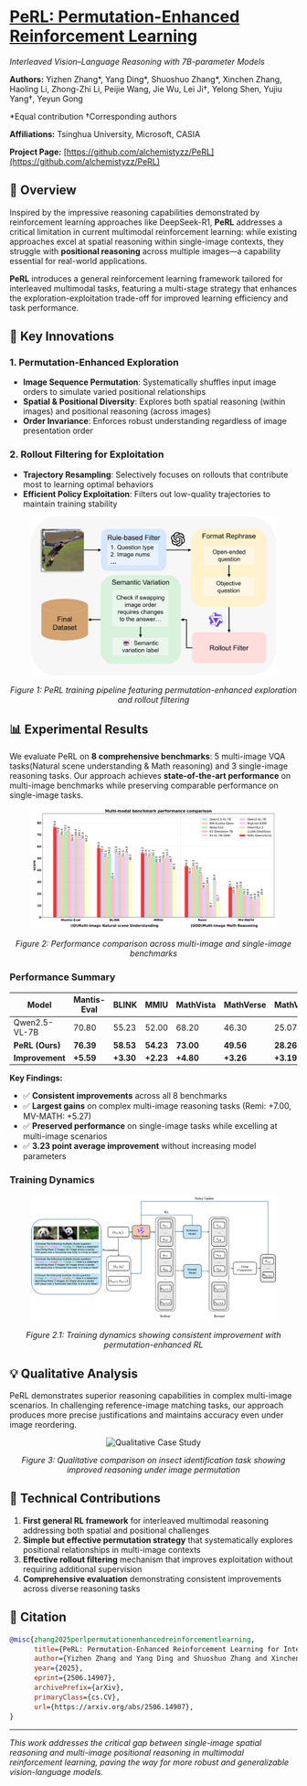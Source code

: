 # [PeRL: Permutation-Enhanced Reinforcement Learning](https://arxiv.org/abs/2506.14907)
*Interleaved Vision–Language Reasoning with 7B-parameter Models*

**Authors:** Yizhen Zhang*, Yang Ding*, Shuoshuo Zhang*, Xinchen Zhang, Haoling Li, Zhong-Zhi Li, Peijie Wang, Jie Wu, Lei Ji†, Yelong Shen, Yujiu Yang†, Yeyun Gong

*Equal contribution  †Corresponding authors

**Affiliations:** Tsinghua University, Microsoft, CASIA

**Project Page:** [https://github.com/alchemistyzz/PeRL](https://github.com/alchemistyzz/PeRL)

## 🎯 Overview

Inspired by the impressive reasoning capabilities demonstrated by reinforcement learning approaches like DeepSeek-R1, **PeRL** addresses a critical limitation in current multimodal reinforcement learning: while existing approaches excel at spatial reasoning within single-image contexts, they struggle with **positional reasoning** across multiple images—a capability essential for real-world applications.

**PeRL** introduces a general reinforcement learning framework tailored for interleaved multimodal tasks, featuring a multi-stage strategy that enhances the exploration-exploitation trade-off for improved learning efficiency and task performance.

## 🚀 Key Innovations

### 1. **Permutation-Enhanced Exploration**
- **Image Sequence Permutation**: Systematically shuffles input image orders to simulate varied positional relationships
- **Spatial & Positional Diversity**: Explores both spatial reasoning (within images) and positional reasoning (across images)
- **Order Invariance**: Enforces robust understanding regardless of image presentation order

### 2. **Rollout Filtering for Exploitation**
- **Trajectory Resampling**: Selectively focuses on rollouts that contribute most to learning optimal behaviors
- **Efficient Policy Exploitation**: Filters out low-quality trajectories to maintain training stability


<div align="center">
  <img src="assets/pipeline.jpg" width="85%" alt="PeRL Training Pipeline">
  <p><em>Figure 1: PeRL training pipeline featuring permutation-enhanced exploration and rollout filtering</em></p>
</div>

## 📊 Experimental Results

We evaluate PeRL on **8 comprehensive benchmarks**: 5 multi-image VQA tasks(Natural scene understanding & Math reasoning) and 3 single-image reasoning tasks. Our approach achieves **state-of-the-art performance** on multi-image benchmarks while preserving comparable performance on single-image tasks.

<div align="center">
  <img src="assets/multi_modal_benchmark.jpg" width="85%" alt="Benchmark Performance Comparison">
  <p><em>Figure 2: Performance comparison across multi-image and single-image benchmarks</em></p>
</div>

### Performance Summary

| Model | Mantis-Eval | BLINK | MMIU | MathVista | MathVerse | MathVision | Remi | MV-MATH | **Average** |
|-------|-------------|-------|------|-----------|-----------|------------|------|---------|-------------|
| Qwen2.5-VL-7B | 70.80 | 55.23 | 52.00 | 68.20 | 46.30 | 25.07 | 36.38 | 20.41 | 47.90 |
| **PeRL (Ours)** | **76.39** | **58.53** | **54.23** | **73.00** | **49.56** | **28.26** | **43.38** | **25.68** | **51.13** |
| **Improvement** | **+5.59** | **+3.30** | **+2.23** | **+4.80** | **+3.26** | **+3.19** | **+7.00** | **+5.27** | **+3.23** |

**Key Findings:**
- ✅ **Consistent improvements** across all 8 benchmarks
- ✅ **Largest gains** on complex multi-image reasoning tasks (Remi: +7.00, MV-MATH: +5.27)
- ✅ **Preserved performance** on single-image tasks while excelling at multi-image scenarios
- ✅ **3.23 point average improvement** without increasing model parameters

### Training Dynamics

<div align="center">
  <img src="assets/main_pipeline.png" width="85%" alt="Training Progress">
  <p><em>Figure 2.1: Training dynamics showing consistent improvement with permutation-enhanced RL</em></p>
</div>

## 💡 Qualitative Analysis

PeRL demonstrates superior reasoning capabilities in complex multi-image scenarios. In challenging reference-image matching tasks, our approach produces more precise justifications and maintains accuracy even under image reordering.

<div align="center">
  <img src="assets/case_tnr.jpg" width="85%" alt="Qualitative Case Study">
  <p><em>Figure 3: Qualitative comparison on insect identification task showing improved reasoning under image permutation</em></p>
</div>

## 🔬 Technical Contributions

1. **First general RL framework** for interleaved multimodal reasoning addressing both spatial and positional challenges
2. **Simple but effective permutation strategy** that systematically explores positional relationships in multi-image contexts  
3. **Effective rollout filtering** mechanism that improves exploitation without requiring additional supervision
4. **Comprehensive evaluation** demonstrating consistent improvements across diverse reasoning tasks


## 📝 Citation

```bibtex
@misc{zhang2025perlpermutationenhancedreinforcementlearning,
      title={PeRL: Permutation-Enhanced Reinforcement Learning for Interleaved Vision-Language Reasoning}, 
      author={Yizhen Zhang and Yang Ding and Shuoshuo Zhang and Xinchen Zhang and Haoling Li and Zhong-zhi Li and Peijie Wang and Jie Wu and Lei Ji and Yelong Shen and Yujiu Yang and Yeyun Gong},
      year={2025},
      eprint={2506.14907},
      archivePrefix={arXiv},
      primaryClass={cs.CV},
      url={https://arxiv.org/abs/2506.14907}, 
}
```

---

*This work addresses the critical gap between single-image spatial reasoning and multi-image positional reasoning in multimodal reinforcement learning, paving the way for more robust and generalizable vision-language models.*
